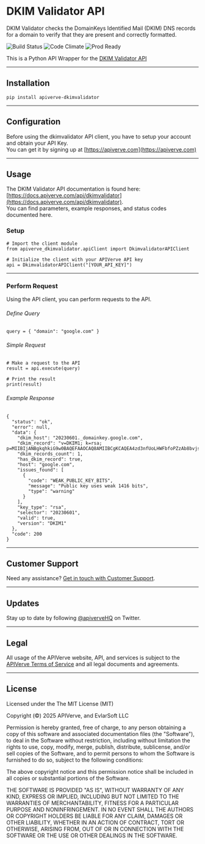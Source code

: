 DKIM Validator API
============

DKIM Validator checks the DomainKeys Identified Mail (DKIM) DNS records for a domain to verify that they are present and correctly formatted.

![Build Status](https://img.shields.io/badge/build-passing-green)
![Code Climate](https://img.shields.io/badge/maintainability-B-purple)
![Prod Ready](https://img.shields.io/badge/production-ready-blue)

This is a Python API Wrapper for the [DKIM Validator API](https://apiverve.com/marketplace/api/dkimvalidator)

---

## Installation
	pip install apiverve-dkimvalidator

---

## Configuration

Before using the dkimvalidator API client, you have to setup your account and obtain your API Key.  
You can get it by signing up at [https://apiverve.com](https://apiverve.com)

---

## Usage

The DKIM Validator API documentation is found here: [https://docs.apiverve.com/api/dkimvalidator](https://docs.apiverve.com/api/dkimvalidator).  
You can find parameters, example responses, and status codes documented here.

### Setup

```
# Import the client module
from apiverve_dkimvalidator.apiClient import DkimvalidatorAPIClient

# Initialize the client with your APIVerve API key
api = DkimvalidatorAPIClient("[YOUR_API_KEY]")
```

---


### Perform Request
Using the API client, you can perform requests to the API.

###### Define Query

```
query = { "domain": "google.com" }
```

###### Simple Request

```
# Make a request to the API
result = api.execute(query)

# Print the result
print(result)
```

###### Example Response

```
{
  "status": "ok",
  "error": null,
  "data": {
    "dkim_host": "20230601._domainkey.google.com",
    "dkim_record": "v=DKIM1; k=rsa; p=MIIBIjANBgkqhkiG9w0BAQEFAAOCAQ8AMIIBCgKCAQEA4zd3nfUoLHWFbfoPZzAb8bvjsFIIFsNypweLuPe4M+vAP1YxObFxRnpvLYz7Z+bORKLber5aGmgFF9iaufsH1z0+aw8Qex7uDaafzWoJOM/6lAS5iI0JggZiUkqNpRQLL7H6E7HcvOMC61nJcO4r0PwLDZKwEaCs8gUHiqRn/SS3wqEZX29v/VOUVcI4BjaOz",
    "dkim_records_count": 1,
    "has_dkim_record": true,
    "host": "google.com",
    "issues_found": [
      {
        "code": "WEAK_PUBLIC_KEY_BITS",
        "message": "Public key uses weak 1416 bits",
        "type": "warning"
      }
    ],
    "key_type": "rsa",
    "selector": "20230601",
    "valid": true,
    "version": "DKIM1"
  },
  "code": 200
}
```

---

## Customer Support

Need any assistance? [Get in touch with Customer Support](https://apiverve.com/contact).

---

## Updates
Stay up to date by following [@apiverveHQ](https://twitter.com/apiverveHQ) on Twitter.

---

## Legal

All usage of the APIVerve website, API, and services is subject to the [APIVerve Terms of Service](https://apiverve.com/terms) and all legal documents and agreements.

---

## License
Licensed under the The MIT License (MIT)

Copyright (&copy;) 2025 APIVerve, and EvlarSoft LLC

Permission is hereby granted, free of charge, to any person obtaining a copy of this software and associated documentation files (the "Software"), to deal in the Software without restriction, including without limitation the rights to use, copy, modify, merge, publish, distribute, sublicense, and/or sell copies of the Software, and to permit persons to whom the Software is furnished to do so, subject to the following conditions:

The above copyright notice and this permission notice shall be included in all copies or substantial portions of the Software.

THE SOFTWARE IS PROVIDED "AS IS", WITHOUT WARRANTY OF ANY KIND, EXPRESS OR IMPLIED, INCLUDING BUT NOT LIMITED TO THE WARRANTIES OF MERCHANTABILITY, FITNESS FOR A PARTICULAR PURPOSE AND NONINFRINGEMENT. IN NO EVENT SHALL THE AUTHORS OR COPYRIGHT HOLDERS BE LIABLE FOR ANY CLAIM, DAMAGES OR OTHER LIABILITY, WHETHER IN AN ACTION OF CONTRACT, TORT OR OTHERWISE, ARISING FROM, OUT OF OR IN CONNECTION WITH THE SOFTWARE OR THE USE OR OTHER DEALINGS IN THE SOFTWARE.